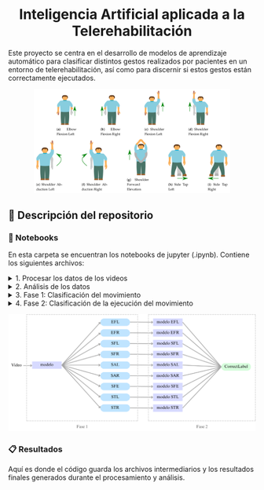 <h1 align="center"> Inteligencia Artificial aplicada a la Telerehabilitación </h1>

Este proyecto se centra en el desarrollo de modelos de aprendizaje automático para clasificar distintos gestos realizados por pacientes en un entorno de telerehabilitación, así como para discernir si estos gestos están correctamente ejecutados.

<p align="center">
  <img src="/Imagenes/gestures.png" width="400" title="Ejercicios rehabilitación">
</p>


## 📁 Descripción del repositorio

### 📓 Notebooks
En esta carpeta se encuentran los notebooks de jupyter (.ipynb). Contiene los siguientes archivos:

<details>
<summary>1. Procesar los datos de los videos</summary>
  
* Descripción: Este notebook procesa archivos de datos de video en formato crudo, extrayendo información esencial sobre cada grabación, como la ID del sujeto, el número de repetición, la precisión del gesto, y la posición de los puntos clave del cuerpo. Seguidamente calcula el ángulo entre disintos puntos del cuepro, y por último se realizan cálculos estadísticos ((mínimo, máximo, desviación estándar, media, etc.) sobre los ángulos.  
* Salida: Genera tres archivos CSV:\
  _ *raw_pacientes.csv*: Contiene información detallada sobre cada grabación.\
  _ *angles.csv*: Incluye ángulos calculados entre keypoints.\
  _ *medidasPerRepetition.csv*: contiene una fila por repetición y gesto, que incluye estadísticas para cada ángulo calculado.

</details>

<details><summary>2. Análisis de los datos</summary>

* Descripción: análisis exploratorio de los datos procesados. Incluye visualizaciones como gráficos de barras para ver la distribución de sujetos por gesto y estado de ejecución, y gráficos de líneas para analizar los ángulos de los movimientos a lo largo del tiempo.
</details>

<details><summary>3. Fase 1: Clasificación del movimiento</summary>

* Descripción: Implementa, entrena y evalúa modelos de clasificación para identificar el tipo de gesto realizado por el paciente. Este notebook establece las bases para la clasificación de gestos en etapas posteriores.
* Salida: *modelo_fase1.sav*,  archivo que guarda el pipeline completo de clasificación entrenado, incluyendo tanto el preprocesamiento como el modelo final
</details>

<details><summary>4. Fase 2: Clasificación de la ejecución del movimiento</summary>

* Descripción: para cada tipo de gesto identificado en la Fase 1, se desarrollan modelos de clasificación separados, para determinar si un gesto es ejecutado de manera correcta o incorrecta.
* Salida:\
  _ Los resultados detallados del ajuste de modelos tras aplicar varias técnica de balanceo de datos se almacenan en el archivo *Results_imblearn.txt* 
  _ Nueve archivos *.sav*, uno para cada gesto, que almacenan el pipeline completo de clasificación entrenado, incluyendo tanto el preprocesamiento como el modelo final.
  

</details>

<p align="center">
  <img src="/Imagenes/esquema_modelos.png" width="600" title="Esquema fases">
</p>

### 📋 Resultados
Aquí es donde el código guarda los archivos intermediarios y los resultados finales generados durante el procesamiento y análisis.




